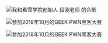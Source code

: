 
![我和看雪学院创始人 段刚老师 的合影](https://github.com/ZJ69719496/LargeScreenDesigner/blob/master/1.jpg)  

![参加2018年10月的GEEK PWN黑客大赛](https://github.com/ZJ69719496/LargeScreenDesigner/blob/master/2.jpg)  

![参加2018年10月的GEEK PWN黑客大赛](https://github.com/ZJ69719496/LargeScreenDesigner/blob/master/3.jpg)  

